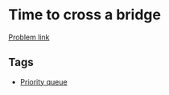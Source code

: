 # Time to cross a bridge

[Problem link](https://leetcode.com/problems/time-to-cross-a-bridge/)

## Tags

* [Priority queue](/README.md#Priority_queue)
